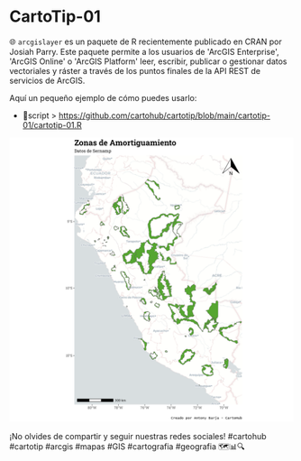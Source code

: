 # CartoTip-01
🌐 `arcgislayer` es un paquete de R recientemente publicado en CRAN por Josiah Parry. Este paquete permite a los usuarios de 'ArcGIS Enterprise', 'ArcGIS Online' o 'ArcGIS Platform' leer, escribir, publicar o gestionar datos vectoriales y ráster a través de los puntos finales de la API REST de servicios de ArcGIS.

Aquí un pequeño ejemplo de cómo puedes usarlo:
 - 📜script > https://github.com/cartohub/cartotip/blob/main/cartotip-01/cartotip-01.R

![](cartotip-01.png)

¡No olvides de compartir y seguir nuestras redes sociales!
#cartohub #cartotip #arcgis #mapas #GIS #cartografia #geografia 🗺️📊🔍
